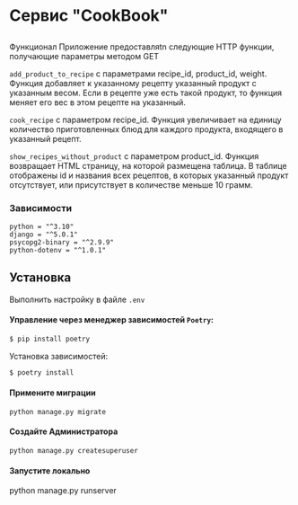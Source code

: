 # Сервис "CookBook"

## 
Функционал
Приложение предоставляtn следующие HTTP функции, получающие параметры методом 
GET

`add_product_to_recipe` с параметрами recipe_id, product_id, weight. Функция
добавляет к указанному рецепту указанный продукт с указанным весом. Если в 
рецепте уже есть такой продукт, то функция меняет его вес в этом рецепте на 
указанный.

`cook_recipe` c параметром recipe_id. Функция увеличивает на единицу 
количество приготовленных блюд для каждого продукта, входящего в указанный 
рецепт.

`show_recipes_without_product` с параметром product_id. Функция возвращает 
HTML страницу, на которой размещена таблица. В таблице отображены id и 
названия всех рецептов, в которых указанный продукт отсутствует, или 
присутствует в количестве меньше 10 грамм.

### Зависимости
    python = "^3.10"
    django = "^5.0.1"
    psycopg2-binary = "^2.9.9"
    python-dotenv = "^1.0.1"

## Установка

Выполнить настройку в файле ```.env```

#### Управление через менеджер зависимостей ```Poetry```:
```sh
$ pip install poetry
```
Установка зависимостей:
```sh
$ poetry install
```

#### Примените миграции
```shell
python manage.py migrate
```

#### Создайте Администратора

```shell
python manage.py createsuperuser
```

#### Запустите локально

python manage.py runserver
